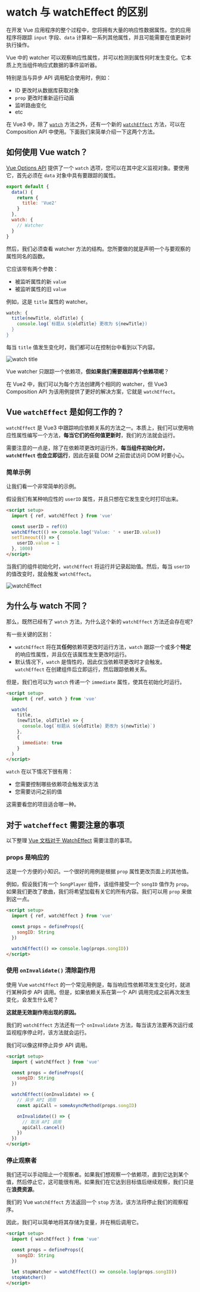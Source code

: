 # watch 与 watchEffect 的区别

在开发 Vue 应用程序的整个过程中，您将拥有大量的响应性数据属性。您的应用程序将跟踪 `input` 字段、`data` 计算和一系列其他属性，并且可能需要在值更新时执行操作。

Vue 中的 watcher 可以观察响应性属性，并可以检测到属性何时发生变化。它本质上充当组件响应式数据的事件监听器。

特别是当与异步 API 调用配合使用时，例如：

- ID 更改时从数据库获取对象
- `prop` 更改时重新运行动画
- 监听路由变化
- etc

在 Vue3 中，除了 [`watch`](https://vuejs.org/api/reactivity-core.html#watch) 方法之外，还有一个新的 [`watchEffect`](https://vuejs.org/api/reactivity-core.html#watcheffect) 方法，可以在 Composition API 中使用。下面我们来简单介绍一下这两个方法。

## 如何使用 Vue watch？

[Vue Options API](https://vuejs.org/api/) 提供了一个 `watch` 选项，您可以在其中定义监视对象。要使用它，首先必须在 `data` 对象中具有要跟踪的属性。

```js
export default {
  data() {
    return {
      title: 'Vue2'
    }
  },
  watch: {
    // Watcher
  }
}
```

然后，我们必须查看 watcher 方法的结构。您所要做的就是声明一个与要观察的属性同名的函数。

它应该带有两个参数：

- 被监听属性的新 `value`
- 被监听属性的旧 `value`

例如，这是 `title` 属性的 watcher。

```js
watch: {
  title(newTitle, oldTitle) {
    console.log(`标题从 ${oldTitle} 更改为 ${newTitle})
  }
}
```

每当 `title` 值发生变化时，我们都可以在控制台中看到以下内容。

![watch title](https://upload-images.jianshu.io/upload_images/18281896-15c48e35d55ec856.png?imageMogr2/auto-orient/strip%7CimageView2/2/w/1240)

Vue watcher 只跟踪一个依赖项，**但如果我们需要跟踪两个依赖项呢**？

在 Vue2 中，我们可以为每个方法创建两个相同的 watcher，但 Vue3 Composition API 为该用例提供了更好的解决方案，它就是 `watchEffect`。

## Vue `watchEffect` 是如何工作的？

`watchEffect` 是 Vue3 中跟踪响应依赖关系的方法之一。本质上，我们可以使用响应性属性编写一个方法，**每当它们的任何值更新时**，我们的方法就会运行。

需要注意的一点是，除了在依赖项更改时运行外，**每当组件初始化时，`watchEffect` 也会立即运行**，因此在装载 DOM 之前尝试访问 DOM 时要小心。

### 简单示例

让我们看一个非常简单的示例。

假设我们有某种响应性的 `userID` 属性，并且只想在它发生变化时打印出来。

```html
<script setup>
  import { ref, watchEffect } from 'vue'

  const userID = ref(0)
  watchEffect(() => console.log('Value: ' + userID.value))
  setTimeout(() => {
    userID.value = 1
  }, 1000)
</script>
```

当我们的组件初始化时，`watchEffect` 将运行并记录起始值。然后，每当 `userID` 的值改变时，就会触发 `watchEffect`。

![watchEffect](https://upload-images.jianshu.io/upload_images/18281896-80e8a547e8a4536b.png?imageMogr2/auto-orient/strip%7CimageView2/2/w/1240)

## 为什么与 watch 不同？

那么，既然已经有了 `watch` 方法，为什么这个新的 `watchEffect` 方法还会存在呢?

有一些关键的区别：

- `watchEffect` 将在其**任何**依赖项更改时运行方法，`watch` 跟踪一个或多个**特定**的响应性属性，并且仅在该属性发生更改时运行。
- 默认情况下，`watch` 是惰性的，因此仅当依赖项更改时才会触发。`watchEffect` 在创建组件后立即运行，然后跟踪依赖关系。

但是，我们也可以为 `watch` 传递一个 `immediate` 属性，使其在初始化时运行。

```html
<script setup>
  import { ref, watch } from 'vue'

  watch(
    title,
    (newTitle, oldTitle) => {
      console.log(`标题从 ${oldTitle} 更改为 ${newTitle}`)
    },
    {
      immediate: true
    }
  )
</script>
```

`watch` 在以下情况下很有用：

- 您需要控制哪些依赖项会触发该方法
- 您需要访问之前的值

这需要看您的项目适合哪一种。

## 对于 `watcheffect` 需要注意的事项

以下整理 [Vue 文档对于 WatchEffect](https://v3.cn.vuejs.org/guide/reactivity-computed-watchers.html#watcheffect) 需要注意的事项。

### props 是响应的

这是一个方便的小知识。一个很好的用例是根据 `prop` 属性更改页面上的其他值。

例如，假设我们有一个 `SongPlayer` 组件，该组件接受一个 `songID` 值作为 `prop`。如果我们更改了歌曲，我们将希望加载有关它的所有内容。我们可以用 `prop` 来做到这一点。

```html
<script setup>
  import { ref, watchEffect } from 'vue'

  const props = defineProps({
    songID: String
  })

  watchEffect(() => console.log(props.songID))
</script>
```

### 使用 `onInvalidate()` 清除副作用

使用 Vue `watchEffect` 的一个常见用例是，每当响应性依赖项发生变化时，就进行某种异步 API 调用。但是，如果依赖关系在第一个 API 调用完成之前再次发生变化，会发生什么呢？

**这就是无效副作用出现的原因。**

我们的 `watchEffect` 方法还有一个 `onInvalidate` 方法，每当该方法要再次运行或监视程序停止时，该方法就会运行。

我们可以像这样停止异步 API 调用。

```html
<script setup>
  import { watchEffect } from 'vue'

  const props = defineProps({
    songID: String
  })

  watchEffect((onInvalidate) => {
    // 异步 API 调用
    const apiCall = someAsyncMethod(props.songID)

    onInvalidate(() => {
      // 取消 API 调用
      apiCall.cancel()
    })
  })
</script>
```

### 停止观察者

我们还可以手动阻止一个观察者。如果我们想观察一个依赖项，直到它达到某个值，然后停止它，这可能很有用。如果我们在它达到目标值后继续观察，我们只是在**浪费资源**。

我们的 Vue `watchEffect` 方法返回一个 `stop` 方法，该方法将停止我们的观察程序。

因此，我们可以简单地将其存储为变量，并在稍后调用它。

```html
<script setup>
  import { watchEffect } from 'vue'

  const props = defineProps({
    songID: String
  })

  let stopWatcher = watchEffect(() => console.log(props.songID))
  stopWatcher()
</script>
```
